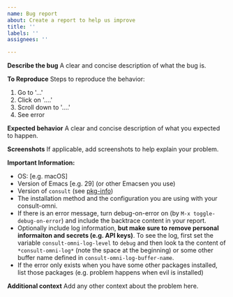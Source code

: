 ```yaml
---
name: Bug report
about: Create a report to help us improve
title: ''
labels: ''
assignees: ''

---
```


**Describe the bug**
A clear and concise description of what the bug is.

**To Reproduce**
Steps to reproduce the behavior:
1. Go to '...'
2. Click on '....'
3. Scroll down to '....'
4. See error

**Expected behavior**
A clear and concise description of what you expected to happen.

**Screenshots**
If applicable, add screenshots to help explain your problem.

**Important Information:**
 - OS: [e.g. macOS]
 - Version of Emacs [e.g. 29] (or other Emacsen you use)
 - Version of `consult` (see [pkg-info](https://github.com/emacsorphanage/pkg-info))
 - The installation method and the configuration you are using with your consult-omni.
 - If there is an error message, turn debug-on-error on (by `M-x toggle-debug-on-error`) and include the backtrace content in your report.
 - Optionally include log information, **but make sure to remove personal informaiton and secrets (e.g. API keys)**. To see the log, first set the variable `consult-omni-log-level` to `debug` and then look ta the content of ` *consult-omni-log*` (note the space at the beginning) or some other buffer name defined in `consult-omni-log-buffer-name`.
 - If the error only exists when you have some other packages installed, list those packages (e.g. problem happens when evil is installed)

**Additional context**
Add any other context about the problem here.
